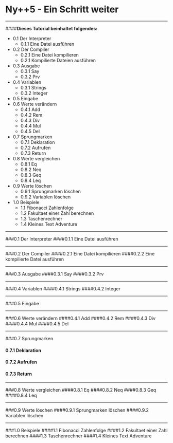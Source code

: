 **Ny++5 - Ein Schritt weiter**
=======

----------------------

####**Dieses Tutorial beinhaltet folgendes:**
* 0.1 Der Interpreter
	* 0.1.1 Eine Datei ausführen
* 0.2 Der Compiler
	* 0.2.1 Eine Datei kompilieren
	* 0.2.1 Kompilierte Dateien ausführen
* 0.3 Ausgabe
	* 0.3.1 Say
	* 0.3.2 Prv
* 0.4 Variablen
	* 0.3.1 Strings
	* 0.3.2 Integer
* 0.5 Eingabe
* 0.6 Werte verändern
	* 0.4.1 Add
	* 0.4.2 Rem
	* 0.4.3 Div
	* 0.4.4 Mul
	* 0.4.5 Del
* 0.7 Sprungmarken
	* 0.7.1 Deklaration
	* 0.7.2 Aufrufen
	* 0.7.3 Return
* 0.8 Werte vergleichen
	* 0.8.1 Eq
	* 0.8.2 Neq
	* 0.8.3 Geq
	* 0.8.4 Leq
* 0.9 Werte löschen
	* 0.9.1 Sprungmarken löschen
	* 0.9.2 Variablen löschen
* 1.0 Beispiele
	* 1.1 Fibonacci Zahlenfolge
	* 1.2 Fakultaet einer Zahl berechnen
	* 1.3 Taschenrechner
	* 1.4 Kleines Text Adventure

-----------

###0.1 Der Interpreter
####0.1.1 Eine Datei ausführen

------------------------
###0.2 Der Compiler
####0.2.1 Eine Datei kompilieren
####0.2.2 Eine kompilierte Datei ausführen

----------------------
###0.3 Ausgabe
####0.3.1 Say
####0.3.2 Prv

-----------------------
###0.4 Variablen
####0.4.1 Strings
####0.4.2 Integer

-----------------------
###0.5 Eingabe

--------------------
###0.6 Werte verändern
####0.4.1 Add
####0.4.2 Rem
####0.4.3 Div
####0.4.4 Mul
####0.4.5 Del

---------------------

###0.7 Sprungmarken
#### 0.7.1 Deklaration
#### 0.7.2 Aufrufen
#### 0.7.3 Return

----------------------
###0.8 Werte vergleichen
####0.8.1 Eq
####0.8.2 Neq
####0.8.3 Geq
####0.8.4 Leq

---------------------
###0.9 Werte löschen
####0.9.1 Sprungmarken löschen
####0.9.2 Variablen löschen

--------------------
###1.0 Beispiele
####1.1 Fibonacci Zahlenfolge
####1.2 Fakultaet einer Zahl berechnen
####1.3 Taschenrechner
####1.4 Kleines Text Adventure
